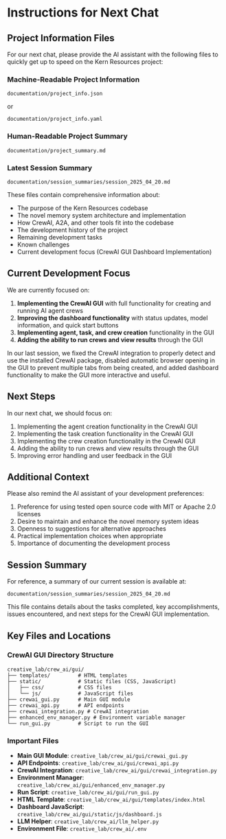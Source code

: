 # Instructions for Next Chat

## Project Information Files

For our next chat, please provide the AI assistant with the following files to quickly get up to speed on the Kern Resources project:

### Machine-Readable Project Information

```
documentation/project_info.json
```
or
```
documentation/project_info.yaml
```

### Human-Readable Project Summary

```
documentation/project_summary.md
```

### Latest Session Summary

```
documentation/session_summaries/session_2025_04_20.md
```

These files contain comprehensive information about:
- The purpose of the Kern Resources codebase
- The novel memory system architecture and implementation
- How CrewAI, A2A, and other tools fit into the codebase
- The development history of the project
- Remaining development tasks
- Known challenges
- Current development focus (CrewAI GUI Dashboard Implementation)

## Current Development Focus

We are currently focused on:

1. **Implementing the CrewAI GUI** with full functionality for creating and running AI agent crews
2. **Improving the dashboard functionality** with status updates, model information, and quick start buttons
3. **Implementing agent, task, and crew creation** functionality in the GUI
4. **Adding the ability to run crews and view results** through the GUI

In our last session, we fixed the CrewAI integration to properly detect and use the installed CrewAI package, disabled automatic browser opening in the GUI to prevent multiple tabs from being created, and added dashboard functionality to make the GUI more interactive and useful.

## Next Steps

In our next chat, we should focus on:

1. Implementing the agent creation functionality in the CrewAI GUI
2. Implementing the task creation functionality in the CrewAI GUI
3. Implementing the crew creation functionality in the CrewAI GUI
4. Adding the ability to run crews and view results through the GUI
5. Improving error handling and user feedback in the GUI

## Additional Context

Please also remind the AI assistant of your development preferences:

1. Preference for using tested open source code with MIT or Apache 2.0 licenses
2. Desire to maintain and enhance the novel memory system ideas
3. Openness to suggestions for alternative approaches
4. Practical implementation choices when appropriate
5. Importance of documenting the development process

## Session Summary

For reference, a summary of our current session is available at:

```
documentation/session_summaries/session_2025_04_20.md
```

This file contains details about the tasks completed, key accomplishments, issues encountered, and next steps for the CrewAI GUI implementation.

## Key Files and Locations

### CrewAI GUI Directory Structure

```
creative_lab/crew_ai/gui/
├── templates/         # HTML templates
├── static/            # Static files (CSS, JavaScript)
│   ├── css/           # CSS files
│   └── js/            # JavaScript files
├── crewai_gui.py      # Main GUI module
├── crewai_api.py      # API endpoints
├── crewai_integration.py # CrewAI integration
├── enhanced_env_manager.py # Environment variable manager
└── run_gui.py         # Script to run the GUI
```

### Important Files

- **Main GUI Module**: `creative_lab/crew_ai/gui/crewai_gui.py`
- **API Endpoints**: `creative_lab/crew_ai/gui/crewai_api.py`
- **CrewAI Integration**: `creative_lab/crew_ai/gui/crewai_integration.py`
- **Environment Manager**: `creative_lab/crew_ai/gui/enhanced_env_manager.py`
- **Run Script**: `creative_lab/crew_ai/gui/run_gui.py`
- **HTML Template**: `creative_lab/crew_ai/gui/templates/index.html`
- **Dashboard JavaScript**: `creative_lab/crew_ai/gui/static/js/dashboard.js`
- **LLM Helper**: `creative_lab/crew_ai/llm_helper.py`
- **Environment File**: `creative_lab/crew_ai/.env`
